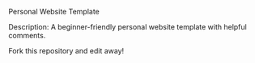 Personal Website Template

Description: A beginner-friendly personal website template with helpful comments.

Fork this repository and edit away!
